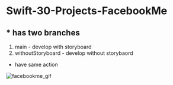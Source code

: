 # Swift-30-Projects-FacebookMe

## * has two branches
1. main - develop with storyboard
2. withoutStoryboard - develop without storybaord

* have same action

![facebookme_gif](https://user-images.githubusercontent.com/74204918/131073277-e0fbb95e-3cbc-43f2-8faa-9815989fd519.gif)
